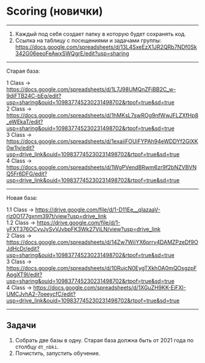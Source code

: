 # Scoring (новички)
----------------------------
1. Каждый под себя создает папку в которую будет сохранять код.
2. Ссылка на таблицу с посещениями и задачами группы:
https://docs.google.com/spreadsheets/d/13L4SxeEzX1JR2QRb7NDf0Sk342G06eeoFeAwxSWQgrE/edit?usp=sharing
-----------------------------------
Старая база:  

1 Class -> https://docs.google.com/spreadsheets/d/1L7J98UMQnZFiBB2C_w-9diFTB24C-bEg/edit?usp=sharing&ouid=109837745230231498702&rtpof=true&sd=true  
2 Class -> https://docs.google.com/spreadsheets/d/1hMKsL7swROg9nfWwJFLZXfHp8_eWEkaT/edit?usp=sharing&ouid=109837745230231498702&rtpof=true&sd=true  
3 Class -> https://docs.google.com/spreadsheets/d/1exaiiFOUiFYPAh94eWDDYf2GlXK0w1ly/edit?usp=drive_link&ouid=109837745230231498702&rtpof=true&sd=true   
4 Class -> https://docs.google.com/spreadsheets/d/1WgPVendBRwm6zr9f2bNZVBVNQ5Fr6DFG/edit?usp=drive_link&ouid=109837745230231498702&rtpof=true&sd=true  

-------------------------------------

Новая база: 

1.1 Class -> https://drive.google.com/file/d/1-D11Ee__qIazaaV-rjz0O177gxnm397t/view?usp=drive_link   
1.2 Class -> https://drive.google.com/file/d/1-yFXT376OCyvJySvVJvbpFK3Wk27ViLN/view?usp=drive_link   
2 Class -> https://docs.google.com/spreadsheets/d/14Zw7WiiYX6prrv4DAMZPzeDf9OJdHcDr/edit?usp=sharing&ouid=109837745230231498702&rtpof=true&sd=true  
3 Class -> https://docs.google.com/spreadsheets/d/10RujcN0EygTXkhOA0mQOsgzpFApgXT9l/edit?usp=sharing&ouid=109837745230231498702&rtpof=true&sd=true  
4 Class -> https://docs.google.com/spreadsheets/d/1XGuZH9KK-EiFXI-UMCJvhA2-7oeeycfC/edit?usp=drive_link&ouid=109837745230231498702&rtpof=true&sd=true  

-----------------------------
Задачи
-----------------------------
1. Собрать две базы в одну. Старая база должна быть от 2021 года по столбцу `dt_nbki`.
2. Почистить, запустить обучение.


